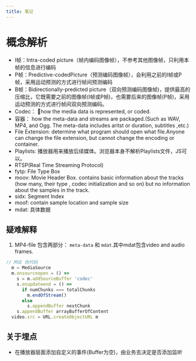 ```yaml
---
title: 笔记
---
```


# 概念解析

- I帧：Intra-coded picture（帧内编码图像帧），不参考其他图像帧，只利用本帧的信息进行编码
- P帧：Predictive-codedPicture（预测编码图像帧），会利用之前的I帧或P帧，采用运动预测的方式进行帧间预测编码
- B帧：Bidirectionally-predicted picture（双向预测编码图像帧)，提供最高的压缩比，它既需要之前的图像帧(I帧或P帧)，也需要后来的图像帧(P帧)，采用运动预测的方式进行帧间双向预测编码。
- Codec： how the media data is represented, or coded.
- 容器： how the meta-data and streams are packaged.(Such as WAV, MP4, and Ogg. The meta-data includes aritst or duration, subtitles ,etc.)
- File Extension: determine what program should open what file.Anyone can change the file extension, but cannot change the encoding or container.
- Playlists: 播放器用来播放后续媒体。浏览器本身不解析Playlists文件，JS可以。
- RTSP(Real Time Streaming Protocol)
- fytp: File Type Box
- moov: Movie Header Box. contains basic information about the tracks (how many, their type , codec initialization and so on) but no information about the samples in the track.
- sidx: Segment Index
- moof: contain sample location and sample size
- mdat: 具体数据


## 疑难解释

1. MP4-file 包含两部分： `meta-data` 和 `mdat`.其中mdat包含video and audio frames.

```javascript
// MSE 伪代码
  m = MediaSource
  m.onsourceopen = () =>
    s = m.addSourceBuffer 'codec'
    s.onupdateend = () =>
      if numChunks === totalChunks
        m.endOfStream()
      else
        s.appendBuffer nextChunk
    s.appendBuffer arrayBufferOfContent
  video.src = URL.createObjectURL m
```

## 关于埋点
 
- 在播放器层面添加自定义的事件(Buffer为空)，由业务去决定是否添加监听